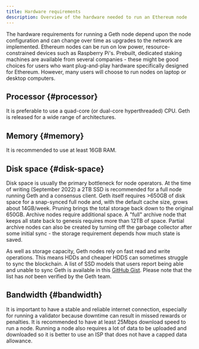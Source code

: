 ```yaml
---
title: Hardware requirements
description: Overview of the hardware needed to run an Ethereum node
---
```


The hardware requirements for running a Geth node depend upon the node configuration and can change over time as upgrades to the network are implemented. Ethereum nodes can be run on low power, resource-constrained devices such as Raspberry Pi's. Prebuilt, dedicated staking machines are available from several companies - these might be good choices for users who want plug-and-play hardware specifically designed for Ethereum. However, many users will choose to run nodes on laptop or desktop computers.

## Processor {#processor}

It is preferable to use a quad-core (or dual-core hyperthreaded) CPU. Geth is released for a wide range of architectures.

## Memory {#memory}

It is recommended to use at least 16GB RAM.

## Disk space {#disk-space}

Disk space is usually the primary bottleneck for node operators. At the time of writing (September 2022) a 2TB SSD is recommended for a full node running Geth and a consensus client. Geth itself requires >650GB of disk space for a snap-synced full node and, with the default cache size, grows about 14GB/week. Pruning brings the total storage back down to the original 650GB.
Archive nodes require additional space. A "full" archive node that keeps all state back to genesis requires more than 12TB of space. Partial archive nodes can also be created by turning off the garbage collector after some initial sync - the storage requirement depends how much state is saved.

As well as storage capacity, Geth nodes rely on fast read and write operations. This means HDDs and cheaper HDDS can sometimes struggle to sync the blockchain. A list of SSD models that users report being able and unable to sync Geth is available in this [GitHub Gist](https://gist.github.com/yorickdowne/f3a3e79a573bf35767cd002cc977b038). Please note that the list has _not_ been verified by the Geth team.

## Bandwidth {#bandwidth}

It is important to have a stable and reliable internet connection, especially for running a validator because downtime can result in missed rewards or penalties. It is recommended to have at least 25Mbps download speed to run a node. Running a node also requires a lot of data to be uploaded and downloaded so it is better to use an ISP that does not have a capped data allowance.
